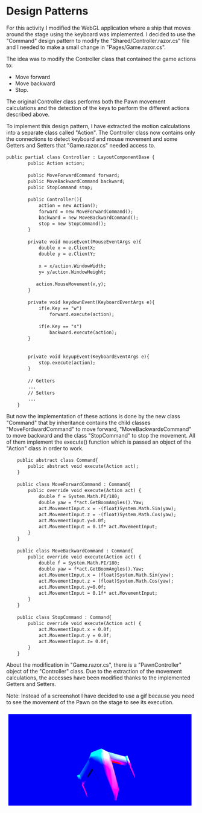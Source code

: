 # Design Patterns

For this activity I modified the WebGL application where a ship that moves around the stage using the keyboard was implemented. 
I decided to use the "Command" design pattern to modify the "Shared/Controller.razor.cs" file and I needed to make a small change in "Pages/Game.razor.cs".

The idea was to modify the Controller class that contained the game actions to:
- Move forward
- Move backward
- Stop.

The original Controller class performs both the Pawn movement calculations and the detection of the keys to perform the different actions described above.

To implement this design pattern, I have extracted the motion calculations into a separate class called "Action".
The Controller class now contains only the connections to detect keyboard and mouse movement and some Getters and Setters that "Game.razor.cs" needed access to.

```
public partial class Controller : LayoutComponentBase {
        public Action action;

        public MoveForwardCommand forward;
        public MoveBackwardCommand backward;
        public StopCommand stop;

        public Controller(){
            action = new Action();
            forward = new MoveForwardCommand();
            backward = new MoveBackwardCommand();
            stop = new StopCommand();
        }

        private void mouseEvent(MouseEventArgs e){
            double x = e.ClientX;
            double y = e.ClientY;

            x = x/action.WindowWidth;
            y= y/action.WindowHeight;

           action.MouseMovement(x,y);
        }

        private void keydownEvent(KeyboardEventArgs e){
            if(e.Key == "w")
                forward.execute(action);

            if(e.Key == "s")
                backward.execute(action);
        }


        private void keyupEvent(KeyboardEventArgs e){
            stop.execute(action);
        }
        
        // Getters
        ...
        // Setters
        ...
    }
```

But now the implementation of these actions is done by the new class "Command" that by inheritance contains the child classes "MoveFordwardCommand" to move forward, "MoveBackwardsCommand" to move backward and the class "StopCommand" to stop the movement. All of them implement the execute() function which is passed an object of the "Action" class in order to work.

```
    public abstract class Command{
        public abstract void execute(Action act);
    }

    public class MoveForwardCommand : Command{
        public override void execute(Action act) {
            double f = System.Math.PI/180;                        
            double yaw = f*act.GetBoomAngles().Yaw;
            act.MovementInput.x = -(float)System.Math.Sin(yaw);
            act.MovementInput.z = -(float)System.Math.Cos(yaw);
            act.MovementInput.y=0.0f;
            act.MovementInput = 0.1f* act.MovementInput;
        }
    }

    public class MoveBackwardCommand : Command{
        public override void execute(Action act) {
            double f = System.Math.PI/180;                        
            double yaw = f*act.GetBoomAngles().Yaw;
            act.MovementInput.x = (float)System.Math.Sin(yaw);
            act.MovementInput.z = (float)System.Math.Cos(yaw);
            act.MovementInput.y=0.0f;
            act.MovementInput = 0.1f* act.MovementInput;
        }
    }

    public class StopCommand : Command{
        public override void execute(Action act) {
            act.MovementInput.x = 0.0f;
            act.MovementInput.y = 0.0f;
            act.MovementInput.z= 0.0f;
        }
    }
```

About the modification in "Game.razor.cs", there is a "PawnController" object of the "Controller" class. Due to the extraction of the movement calculations, the accesses have been modified thanks to the implemented Getters and Setters.

Note: Instead of a screenshot I have decided to use a gif because you need to see the movement of the Pawn on the stage to see its execution.

![gif](./GIF/patternDesign.gif)
